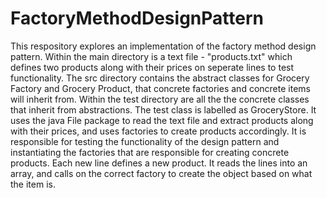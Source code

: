 # FactoryMethodDesignPattern
This respository explores an implementation of the factory method design pattern. 
Within the main directory is a text file - "products.txt" which defines two products along with their prices on seperate lines to test functionality. 
The src directory contains the abstract classes for Grocery Factory and Grocery Product, that concrete factories and concrete items will inherit from. 
Within the test directory are all the the concrete classes that inherit from abstractions.
The test class is labelled as GroceryStore. It uses the java File package to read the text file and extract products along with their prices, and uses factories to create products accordingly.
It is responsible for testing the functionality of the design pattern and instantiating the factories that are responsible for creating concrete products.
Each new line defines a new product. It reads the lines into an array, and calls on the correct factory to create the object based on what the item is.
